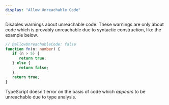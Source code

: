 ```yaml
---
display: "Allow Unreachable Code"
---
```


Disables warnings about unreachable code.
These warnings are only about code which is provably unreachable due to syntactic construction, like the example below.

```ts
// @allowUnreachableCode: false
function fn(n: number) {
   if (n > 5) {
      return true;
   } else {
      return false;
   }
   return true;
}
```

TypeScript doesn't error on the basis of code which *appears* to be unreachable due to type analysis.
